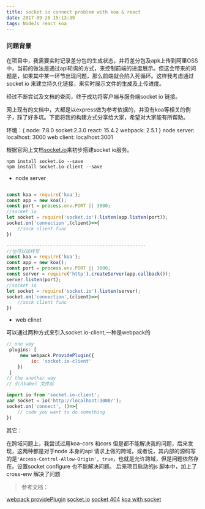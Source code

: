 ```yaml
---
title: socket io connect problem with koa & react
date: 2017-09-26 15:13:39
tags: NodeJs react koa
---
```


### 问题背景
在项目中，我需要实时记录差分包的生成状态，并将差分包及apk上传到阿里OSS中，当前的做法是通过api轮询的方式，来控制前端的进度展示。但这会带来的问题是，如果其中某一环节出现问题，那么前端就会陷入死循环。这样我考虑通过socket io 来建立持久化链接，来实时展示文件的生成及上传进度。

经过不断尝试及文档的查阅，终于成功将客户端与服务端socket io 链接。

网上现有的文档中，大都是以express做为参考依据的，并没有koa等相关的例子，踩了好多坑。下面将我的构建方式分享给大家，希望对大家能有所帮助。

环境：{
    node: 7.8.0
    socket:2.3.0
    react: 15.4.2
    webpack: 2.5.1
}
node server: localhost: 3000
web client: localhost:3001

根据官网上文档[socket.io](https://socket.io/docs)来初步搭建socket io服务。

```
npm install socket.io --save 
npm install socket.io-client --save

```

- node server

```js

const koa = require('koa');
const app = new koa();
const port = process.env.PORT || 3000;
//socket io 
let socket = require('socket.io').listen(app.listen(port));
socket.on('connection',(client)=>{
    //sock client func
})

---------------------------------------------------
//也可以这样写
const koa = require('koa');
const app = new koa();
const port = process.env.PORT || 3000;
const server = require('http').createServer(app.callback());
server.listen(port);
//socket io 
let socket = require('socket.io').listen(server);
socket.on('connection',(client)=>{
    //sock client func
})

```

- web clinet

可以通过两种方式来引入socket.io-client,一种是webpack的

```js
// one way
 plugins: [
     new webpack.ProvidePlugin({
         io: 'socket.io-client'
    })
 ]
// the another way
// 引入babel 文件后

import io from 'socket.io-client';
var socket = io('http://localhost:3000/');
socket.on('connect', ()=>{
    // code you want to do something
})

```

其它：

在跨域问题上，我尝试过用koa-cors 和cors 但是都不能解决我的问题，后来发现，这两种都是对于node 本身的api 请求上做的跨域，或者说，其内部的源码写的是`'Access-Control-Allow-Origin', true`，也就是允许跨域，但是问题依然存在。设置socket configure 也不能解决问题。
后来项目启动的js 脚本中，加上了cross-env 解决了问题

>  参考文档：

[webpack providePlugin](https://webpack.js.org/plugins/provide-plugin/)
[socket.io](https://github.com/socketio/socket.io)
[socket 404](https://github.com/socketio/socket.io/issues/1113)
[koa with socket](https://github.com/socketio/socket.io/issues/1390)






